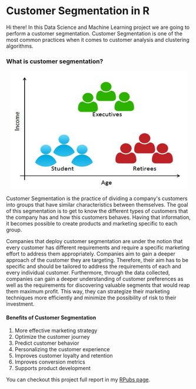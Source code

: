 # Customer Segmentation in R

Hi there!
In this Data Science and Machine Learning project we are going to perform a customer segmentation. Customer Segmentation is one of the most common practices when it comes to customer analysis and clustering algorithms.

### What is customer segmentation?

<p align="center">
<img width="480" height="320" src="data/cs.png">


Customer Segmentation is the practice of dividing a company's customers into groups that have similar characteristics between themselves. The goal of this segmentation is to get to know the different types of customers that the company has and how this customers behaves. Having that information, it becomes possible to create products and marketing specific to each group.

Companies that deploy customer segmentation are under the notion that every customer has different requirements and require a specific marketing effort to address them appropriately. Companies aim to gain a deeper approach of the customer they are targeting. Therefore, their aim has to be specific and should be tailored to address the requirements of each and every individual customer. Furthermore, through the data collected, companies can gain a deeper understanding of customer preferences as well as the requirements for discovering valuable segments that would reap them maximum profit. This way, they can strategize their marketing techniques more efficiently and minimize the possibility of risk to their investment.

#### Benefits of Customer Segmentation

1. More effective marketing strategy
2. Optimize the customer journey
3. Predict customer behavior
4. Personalizing the customer experience
5. Improves customer loyalty and retention
6. Improves conversion metrics
7. Supports product development

You can checkout this project full report in my [RPubs page](https://rpubs.com/michelarrudala/801795).
